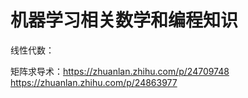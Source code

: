 # 机器学习相关数学和编程知识

线性代数：

矩阵求导术：https://zhuanlan.zhihu.com/p/24709748    https://zhuanlan.zhihu.com/p/24863977
